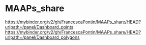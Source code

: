 # MAAPs_share


https://mybinder.org/v2/gh/FrancescaPontin/MAAPs_share/HEAD?urlpath=/panel/Dashboard_points
https://mybinder.org/v2/gh/FrancescaPontin/MAAPs_share/HEAD?urlpath=/panel/Dashboard_polygons
